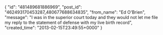  {
   "id": "481489681886969",
   "post_id": "462493170453287_480677688634835",
   "from_name": "Ed O'Brien",
   "message": "I was in the superior court today and they would not let me file my reply to the statement of defense with my live birth record",
   "created_time": "2013-02-15T23:49:55+0000"
 }
